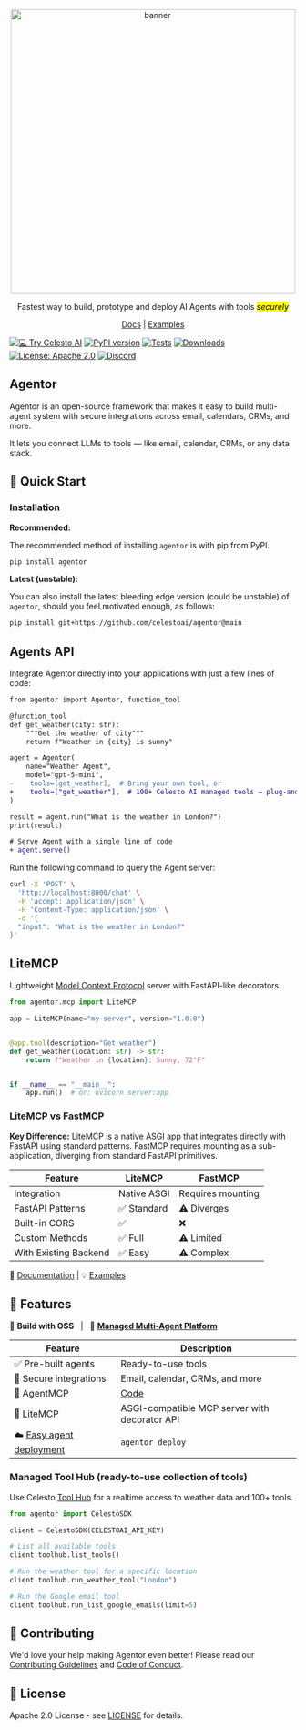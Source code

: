 <p align="center">
  <img src="https://raw.githubusercontent.com/CelestoAI/agentor/main/assets/CelestoAI.png" alt="banner" width="500px"/>
</p>
<p align="center">
  Fastest way to build, prototype and deploy AI Agents with tools <mark><i>securely</i></mark>
</p>
<p align="center">
  <a href="https://docs.celesto.ai">Docs</a> |
  <a href="https://github.com/celestoai/agentor/tree/main/docs/examples">Examples</a>
</p>

[![💻 Try Celesto AI](https://img.shields.io/badge/%F0%9F%92%BB_Try_CelestoAI-Click_Here-ff6b2c?style=flat)](https://celesto.ai)
[![PyPI version](https://img.shields.io/pypi/v/agentor.svg?color=brightgreen&label=PyPI&style=flat)](https://pypi.org/project/agentor/)
[![Tests](https://github.com/CelestoAI/agentor/actions/workflows/test.yml/badge.svg)](https://github.com/CelestoAI/agentor/actions/workflows/test.yml)
[![Downloads](https://img.shields.io/pypi/dm/agentor.svg?label=Downloads&color=ff6b2c&style=flat)](https://pypi.org/project/agentor/)
[![License: Apache 2.0](https://img.shields.io/badge/License-Apache_2.0-yellow?style=flat)](https://opensource.org/licenses/Apache-2.0)
[![Discord](https://img.shields.io/badge/Join%20Us%20on%20Discord-5865F2?style=for-the-badge&logo=discord&logoColor=white)](https://discord.gg/KNb5UkrAmm)

## Agentor

Agentor is an open-source framework that makes it easy to build multi-agent system with secure integrations across email, calendars, CRMs, and more.

It lets you connect LLMs to tools — like email, calendar, CRMs, or any data stack.

## 🚅 Quick Start

### Installation

**Recommended:**

The recommended method of installing `agentor` is with pip from PyPI.

```bash
pip install agentor
```

**Latest (unstable):**

You can also install the latest bleeding edge version (could be unstable) of `agentor`, should you feel motivated enough, as follows:

```bash
pip install git+https://github.com/celestoai/agentor@main
```

## Agents API

Integrate Agentor directly into your applications with just a few lines of code:

```diff
from agentor import Agentor, function_tool

@function_tool
def get_weather(city: str):
    """Get the weather of city"""
    return f"Weather in {city} is sunny"

agent = Agentor(
    name="Weather Agent",
    model="gpt-5-mini",
-    tools=[get_weather],  # Bring your own tool, or
+    tools=["get_weather"],  # 100+ Celesto AI managed tools — plug-and-play
)

result = agent.run("What is the weather in London?")
print(result)

# Serve Agent with a single line of code
+ agent.serve()
```

Run the following command to query the Agent server:

```bash
curl -X 'POST' \
  'http://localhost:8000/chat' \
  -H 'accept: application/json' \
  -H 'Content-Type: application/json' \
  -d '{
  "input": "What is the weather in London?"
}'
```

## LiteMCP

Lightweight [Model Context Protocol](https://modelcontextprotocol.io) server with FastAPI-like decorators:

```python
from agentor.mcp import LiteMCP

app = LiteMCP(name="my-server", version="1.0.0")


@app.tool(description="Get weather")
def get_weather(location: str) -> str:
    return f"Weather in {location}: Sunny, 72°F"


if __name__ == "__main__":
    app.run()  # or: uvicorn server:app
```

### LiteMCP vs FastMCP

**Key Difference:** LiteMCP is a native ASGI app that integrates directly with FastAPI using standard patterns. FastMCP requires mounting as a sub-application, diverging from standard FastAPI primitives.

| Feature | LiteMCP | FastMCP |
|---------|---------|---------|
| Integration | Native ASGI | Requires mounting |
| FastAPI Patterns | ✅ Standard | ⚠️ Diverges |
| Built-in CORS | ✅ | ❌ |
| Custom Methods | ✅ Full | ⚠️ Limited |
| With Existing Backend | ✅ Easy | ⚠️ Complex |

📖 [Documentation](docs/lite-mcp-guide.md) | 💡 [Examples](docs/examples/lite_mcp_example.py)

## 🚀 Features

<p>
  🔧 <b>Build with OSS</b> &nbsp; | &nbsp; 
  🧡 <a href="https://celesto.ai" target="_blank"><b>Managed Multi-Agent Platform</b></a>
</p>

| Feature | Description |
|-----------------------------------------------|-----------------------------------------------|
| ✅ Pre-built agents | Ready-to-use tools |
| 🔐 Secure integrations | Email, calendar, CRMs, and more |
| 🦾 AgentMCP | [Code](https://github.com/CelestoAI/agentor/tree/main/docs/tools-and-mcp.md) |
| 🚀 LiteMCP | ASGI-compatible MCP server with decorator API |
| ☁️ [Easy agent deployment](https://github.com/CelestoAI/agentor/tree/main/docs/examples/agent-server) | `agentor deploy` |

### Managed Tool Hub (ready-to-use collection of tools)

Use Celesto [Tool Hub](https://celesto.ai/toolhub) for a realtime access to weather data and 100+ tools.

```python
from agentor import CelestoSDK

client = CelestoSDK(CELESTOAI_API_KEY)

# List all available tools
client.toolhub.list_tools()

# Run the weather tool for a specific location
client.toolhub.run_weather_tool("London")

# Run the Google email tool
client.toolhub.run_list_google_emails(limit=5)
```

## 🤝 Contributing

We'd love your help making Agentor even better! Please read our [Contributing Guidelines](.github/CONTRIBUTING.md) and [Code of Conduct](.github/CODE_OF_CONDUCT.md).

## 📄 License

Apache 2.0 License - see [LICENSE](LICENSE) for details.
